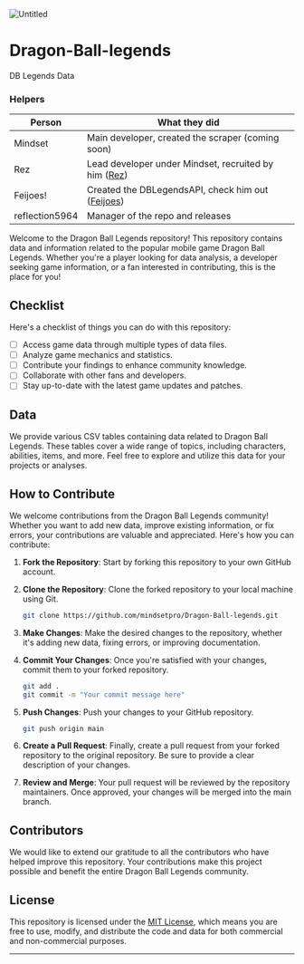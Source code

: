 ![Untitled](https://github.com/mindsetpro/Dragon-Ball-legends/assets/138173273/e86564d0-cf16-400a-ae46-a9fdf3df4638)

# Dragon-Ball-legends
DB Legends Data

### Helpers

| Person    | What they did                                             |
| --------- | -------------------------------------------------------- |
| Mindset   | Main developer, created the scraper (coming soon)        |
| Rez       | Lead developer under Mindset, recruited by him ([Rez](https://github.com/Rez-Yeat)) |
| Feijoes!  | Created the DBLegendsAPI, check him out ([Feijoes](https://github.com/feijoes)) |
| reflection5964 | Manager of the repo and releases|

Welcome to the Dragon Ball Legends repository! This repository contains data and information related to the popular mobile game Dragon Ball Legends. Whether you're a player looking for data analysis, a developer seeking game information, or a fan interested in contributing, this is the place for you!

## Checklist

Here's a checklist of things you can do with this repository:

- [ ] Access game data through multiple types of data files.
- [ ] Analyze game mechanics and statistics.
- [ ] Contribute your findings to enhance community knowledge.
- [ ] Collaborate with other fans and developers.
- [ ] Stay up-to-date with the latest game updates and patches.

## Data

We provide various CSV tables containing data related to Dragon Ball Legends. These tables cover a wide range of topics, including characters, abilities, items, and more. Feel free to explore and utilize this data for your projects or analyses.


## How to Contribute

We welcome contributions from the Dragon Ball Legends community! Whether you want to add new data, improve existing information, or fix errors, your contributions are valuable and appreciated. Here's how you can contribute:

1. **Fork the Repository**: Start by forking this repository to your own GitHub account.

2. **Clone the Repository**: Clone the forked repository to your local machine using Git.

   ```bash
   git clone https://github.com/mindsetpro/Dragon-Ball-legends.git
   ```

3. **Make Changes**: Make the desired changes to the repository, whether it's adding new data, fixing errors, or improving documentation.

4. **Commit Your Changes**: Once you're satisfied with your changes, commit them to your forked repository.

   ```bash
   git add .
   git commit -m "Your commit message here"
   ```

5. **Push Changes**: Push your changes to your GitHub repository.

   ```bash
   git push origin main
   ```

6. **Create a Pull Request**: Finally, create a pull request from your forked repository to the original repository. Be sure to provide a clear description of your changes.

7. **Review and Merge**: Your pull request will be reviewed by the repository maintainers. Once approved, your changes will be merged into the main branch.

## Contributors

We would like to extend our gratitude to all the contributors who have helped improve this repository. Your contributions make this project possible and benefit the entire Dragon Ball Legends community.

## License

This repository is licensed under the [MIT License](LICENSE), which means you are free to use, modify, and distribute the code and data for both commercial and non-commercial purposes.

---
